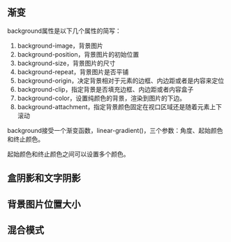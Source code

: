 ## 渐变
background属性是以下几个属性的简写：
1. background-image，背景图片
2. background-position，背景图片的初始位置
3. background-size，背景图片的尺寸
4. background-repeat，背景图片是否平铺
5. background-origin，决定背景相对于元素的边框、内边距或者是内容来定位
6. background-clip，指定背景是否填充边框、内边距或者内容盒子
7. background-color，设置纯颜色的背景，渲染到图片的下边。
8. background-attachment，指定背景颜色固定在视口区域还是随着元素上下滚动


background接受一个渐变函数，linear-gradient()，三个参数：角度、起始颜色和终止颜色。

起始颜色和终止颜色之间可以设置多个颜色。

## 盒阴影和文字阴影
## 背景图片位置大小
## 混合模式